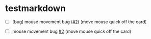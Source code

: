 # testmarkdown

 - [ ] [bug] mouse movement bug ([#2][i2]) (move mouse quick off the card)
 - [ ] mouse movement bug [#2](/../../issues/2) (move mouse quick off the card)
 
 
 [i2]: https://github.com/eamaya82/kids-coding-learning/issues/2
